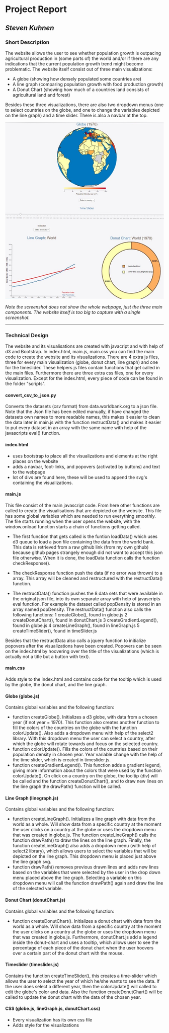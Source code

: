 # Project Report
## *Steven Kuhnen*

### Short Description

The website allows the user to see whether population growth is outpacing agricultural production in (some parts of) the world and/or if there are any indications that the current population growth trend might become problematic. The website itself consist out of three main visualizations:
- A globe (showing how densely populated some countries are)
- A line graph (comparing population growth with food production growth)
- A Donut Chart (showing how much of a countries land consists of agricultural land and forest)

Besides these three visualizations, there are also two dropdown menus (one to select countries on the globe, and one to change the variables depicted on the line graph) and a time slider. There is also a navbar at the top.

![drawn proposal](doc/single_screenshot.jpg)

*Note the screenshot does not show the whole webpage, just the three main components. The website itself is too big to capture with a single screenshot.*
___

### Technical Design

The website and its visualisations are created with javacript and with help of d3 and Bootstrap.
In index.html, main.js, main.css you can find the main code to create the website and its visualizations. There are 4 extra js files, three for every main visualization (globe, donut chart, line graph) and one for the timeslider. These helpers js files contain functions that get called in the main files. Furthermore there are three extra css files, one for every visualization. Except for the index.html, every piece of code can be found in the folder "scripts".

#### convert_csv_to_json.py
Converts the datasets (csv format) from data.worldbank.org to a json file. Note that the Json file has been edited manually, if have changed the datasets own names to more readable names, this makes it easier to clean the data later in main.js with the function restructData() and makes it easier to put every dataset in an array with the same name with help of the javascripts eval() function.

#### index.html
- uses bootstrap to place all the visualizations and elements at the right places on the website
- adds a navbar, foot-links, and popovers (activated by buttons) and text to the webpage
- lot of divs are found here, these will be used to append the svg's containing the visualizations.

#### main.js
This file consist of the main javascript code. From here other functions are called to create the visualisations that are depicted on the website. This file has some global variables which are needed to run everything smoothly. The file starts running when the user opens the website, with the window.onload function starts a chain of functions getting called.

- The first function that gets called is the funtion loadData() which uses d3 queue to load a json file containing the data from the world bank. This data is retrieved from a raw github link (from my own github) because github pages strangely enough did not want to accept this json file otherwise. When it is done, the loadData function calls the function checkResponse().

- The checkResponse function push the data (if no error was thrown) to a array. This array will be cleaned and restructured with the restructData() function.

- The restructData() function pushes the 8 data sets that were available in the original json file, into its own separate array with help of javascripts eval function. For example the dataset called popDensity is stored in an array named popDensity. The restructData() function also calls the following functions:
    1 createGlobe(), found in globe.js
    2 createDonutChart(), found in donutChart.js
    3 createGradientLegend(), found in globe.js
    4 createLineGraph(), found in lineGraph.js
    5 createTimeSlider(), found in timeSlider.js

Besides that the restructData also calls a jquery function to initialize popovers after the visualizations have been created. Popovers can be seen on the index.html by hoovering over the title of the visualizations (which is actually not a title but a button with text).

#### main.css
Adds style to the index.html and contains code for the tooltip which is used by the globe, the donut chart, and the line graph.

#### Globe (globe.js)
Contains global variables and the following function:
- function createGlobe(). Initializes a d3 globe, with data from a chosen year (if not year = 1970). This function also creates another function to fill the colors of the countries on the globe with the function colorUpdate(). Also adds a dropdown menu with help of the select2 library. With this dropdown menu the user can select a country, after which the globe will rotate towards and focus on the selected country.
- function colorUpdate(). Fills the colors of the countries based on their population density in chosen year. Year variable change with the help of the time slider, which is created in timeslider.js.
- function createGradientLegend(). This function adds a gradient legend, giving more information about the colors that were used by the function colorUpdate().
On click on a country on the globe, the tooltip (div) will be called and the function createDonutChart(), and to draw new lines on the line graph the drawPath() function will be called.

#### Line Graph (linegraph.js)
Contains global variables and the following function:
- function createLineGraph(). Initializes a line graph with data from the world as a whole. Will show data from a specific country at the moment the user clicks on a country at the globe or uses the dropdown menu that was created in globe.js. The function createLineGraph() calls the function drawPath() to draw the lines on the line graph. Finally, the function createLineGraph() also adds a dropdown menu (with help of select2 library), which allows users to select the variables that will be depicted on the line graph. This dropdown menu is placed just above the line graph svg.
- function drawPath() removes previous drawn lines and adds new lines based on the variables that were selected by the user in the drop down menu placed above the line graph. Selecting a variable on this dropdown menu will call the function drawPath() again and draw the line of the selected variable.

#### Donut Chart (donutChart.js)
Contains global variables and the following function:
- function createDonutChart(). Initializes a donut chart with data from the world as a whole. Will show data from a specific country at the moment the user clicks on a country at the globe or uses the dropdown menu that was created in globe.js. Furthermore, donutChart.js add a legend inside the donut-chart and uses a tooltip, which allows user to see the percentage of each piece of the donut chart when the user hoovers over a certain part of the donut chart with the mouse.

#### Timeslider (timeslider.js)
Contains the function createTimeSlider(), this creates a time-slider which allows the user to select the year of which he/she wants to see the data. If the user does select a different year, then the colorUpdate() will called to edit the globe's color and data. Also the function createDonutChart() will be called to update the donut chart with the data of the chosen year.

#### CSS (globe.js, lineGraph.js, donutChart.css)
- Every visualization has its own css file
- Adds style for the visualizations
